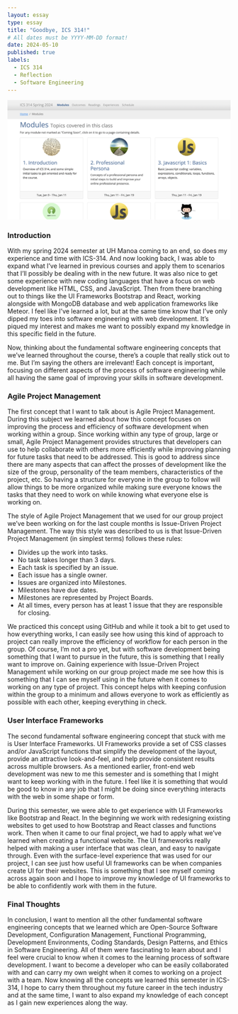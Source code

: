 ```yaml
---
layout: essay
type: essay
title: "Goodbye, ICS 314!"
# All dates must be YYYY-MM-DD format!
date: 2024-05-10
published: true
labels:
  - ICS 314
  - Reflection
  - Software Engineering
---
```


<img style="width: 800px" class="rounded mx-auto d-block" src="../img/314-reflection.png">

### Introduction
With my spring 2024 semester at UH Manoa coming to an end, so does my experience and time with ICS-314. And now looking back, I was able to expand what I’ve learned in previous courses and apply them to scenarios that I’ll possibly be dealing with in the new future. It was also nice to get some experience with new coding languages that have a focus on web development like HTML, CSS, and JavaScript. Then from there branching out to things like the UI Frameworks Bootstrap and React, working alongside with MongoDB database and web application frameworks like Meteor. I feel like I’ve learned  a lot, but at the same time know that I’ve only dipped my toes into software engineering with web development. It’s piqued my interest and makes me want to possibly expand my knowledge in this specific field in the future. 

Now, thinking about the fundamental software engineering concepts that we’ve learned throughout the course, there’s a couple that really stick out to me. But I’m saying the others are irrelevant! Each concept is important, focusing on different aspects of the process of software engineering while all having the same goal of improving your skills in software development. 

### Agile Project Management
The first concept that I want to talk about is Agile Project Management. During this subject we learned about how this concept focuses on improving the process and efficiency of software development when working within a group. Since working within any type of group, large or small, Agile Project Management provides structures that developers can use to help collaborate with others more efficiently while improving planning for future tasks that need to be addressed. This is good to address since there are many aspects that can affect the prosses of development like the size of the group, personality of the team members, characteristics of the project, etc. So having a structure for everyone in the group to follow will allow things to be more organized while making sure everyone knows the tasks that they need to work on while knowing what everyone else is working on. 

The style of Agile Project Management that we used for our group project we’ve been working on for the last couple months is Issue-Driven Project Management.  The way this style was described to us is that Issue-Driven Project Management (in simplest terms) follows these rules:

  -	Divides up the work into tasks.
  -	No task takes longer than 3 days.
  -	Each task is specified by an issue.
  -	Each issue has a single owner.
  -	Issues are organized into Milestones.
  -	Milestones have due dates.
  -	Milestones are represented by Project Boards.
  -	At all times, every person has at least 1 issue that they are responsible for closing.

We practiced this concept using GitHub and while it took a bit to get used to how everything works, I can easily see how using this kind of approach to project can really improve the efficiency of workflow for each person in the group. Of course, I’m not a pro yet, but with software development being something that I want to pursue in the future, this is something that I really want to improve on. Gaining experience with Issue-Driven Project Management while working on our group project made me see how this is something that I can see myself using in the future when it comes to working on any type of project. This concept helps with keeping confusion within the group to a minimum and allows everyone to work as efficiently as possible with each other, keeping everything in check. 

### User Interface Frameworks
The second fundamental software engineering concept that stuck with me is User Interface Frameworks. UI Frameworks provide a set of CSS classes and/or JavaScript functions that simplify the development of the layout, provide an attractive look-and-feel, and help provide consistent results across multiple browsers. As a mentioned earlier, front-end web development was new to me this semester and is something that I might want to keep working with in the future. I feel like it is something that would be good to know in any job that I might be doing since everything interacts with the web in some shape or form.  

During this semester, we were able to get experience with UI Frameworks like Bootstrap and React. In the beginning we work with redesigning existing websites to get used to how Bootstrap and React classes and functions work. Then when it came to our final project, we had to apply what we’ve learned when creating a functional website. The UI frameworks really helped with making a user interface that was clean, and easy to navigate through. Even with the surface-level experience that was used for our project, I can see just how useful UI frameworks can be when companies create UI for their websites. This is something that I see myself coming across again soon and I hope to improve my knowledge of UI frameworks to be able to confidently work with them in the future. 

### Final Thoughts
In conclusion, I want to mention all the other fundamental software engineering concepts that we learned which are Open-Source Software Development, Configuration Management, Functional Programming, Development Environments, Coding Standards, Design Patterns, and Ethics in Software Engineering. All of them were fascinating to learn about and I feel were crucial to know when it comes to the learning process of software development. I want to become a developer who can be easily collaborated with and can carry my own weight when it comes to working on a project with a team. Now knowing all the concepts we learned this semester in ICS-314, I hope to carry them throughout my future career in the tech industry and at the same time, I want to also expand my knowledge of each concept as I gain new experiences along the way. 
